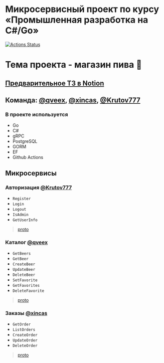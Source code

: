 # Микросервисный проект по курсу «Промышленная разработка на C#/Go»
[![Actions Status](https://github.com/appleboy/ssh-action/workflows/remote%20ssh%20command/badge.svg)](https://github.com/qveex/beer-api-itmo/actions)

# Тема проекта - магазин пива 🍺
## [Предварительное ТЗ в Notion](https://flicker-jobaria-33d.notion.site/3Heads-5024c35e69bd4e5abc06d9f3c93e3713?pvs=74)

## Команда: [@qveex](https://github.com/xincas), [@xincas](https://github.com/qveex), [@Krutov777](https://github.com/Krutov777)

### В проекте используется
- Go
- C#
- gRPC
- PostgreSQL
- GORM
- EF
- Github Actions

## Микросервисы

### Авторизация [@Krutov777](https://github.com/Krutov777)
- `Register`
- `Login`
- `Logout`
- `IsAdmin`
- `GetUserInfo`
> [proto](https://github.com/Krutov777/protos/blob/main/proto/sso/sso.proto)

### Каталог [@qveex](https://github.com/xincas)
- `GetBeers`
- `GetBeer`
- `CreateBeer`
- `UpdateBeer`
- `DeleteBeer`
- `SetFavorite`
- `GetFavorites`
- `DeleteFavorite`
> [proto](https://github.com/qveex/beer-api-itmo/blob/main/go_beer_catalog/api/proto/catalog.proto)

### Заказы [@xincas](https://github.com/qveex)
- `GetOrder`
- `ListOrders`
- `CreateOrder`
- `UpdateOrder`
- `DeleteOrder`
> [proto](https://github.com/qveex/beer-api-itmo/blob/main/protos/order/order_service.proto)